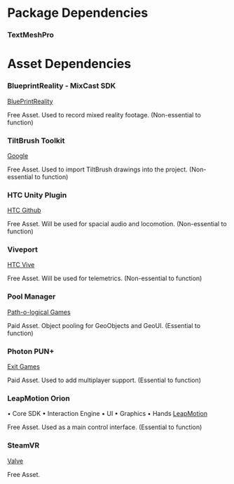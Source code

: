# Package Dependencies
### TextMeshPro

# Asset Dependencies

### BlueprintReality - MixCast SDK
[BluePrintReality](https://mixcast.me/mixcast-download/)

Free Asset. Used to record mixed reality footage. (Non-essential to function)

### TiltBrush Toolkit
[Google](https://github.com/googlevr/tilt-brush-toolkit/releases)

Free Asset. Used to import TiltBrush drawings into the project. (Non-essential to function)

### HTC Unity Plugin
[HTC Github](https://github.com/ViveSoftware/ViveInputUtility-Unity/releases)

Free Asset. Will be used for spacial audio and locomotion. (Non-essential to function)

### Viveport
[HTC Vive](https://developer.viveport.com/documents/sdk/en/download.html)

Free Asset. Will be used for telemetrics. (Non-essential to function)

### Pool Manager
[Path-o-logical Games](http://u3d.as/1Z4)

Paid Asset. Object pooling for GeoObjects and GeoUI. (Essential to function)

### Photon PUN+
[Exit Games](https://assetstore.unity.com/packages/tools/network/photon-pun-classic-12080)

Paid Asset. Used to add multiplayer support. (Essential to function)

### LeapMotion Orion
• Core SDK
• Interaction Engine
• UI
• Graphics
• Hands
[LeapMotion](https://github.com/leapmotion/UnityModules)

Free Asset. Used as a main control interface. (Essential to function)

### SteamVR
[Valve](http://u3d.as/cjo)

Free Asset. 
